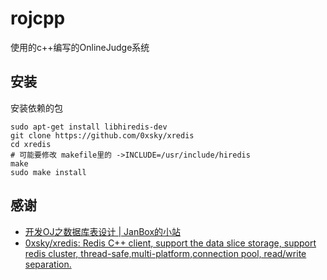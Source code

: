 # rojcpp

使用的c++编写的OnlineJudge系统

## 安装

安装依赖的包

```
sudo apt-get install libhiredis-dev
git clone https://github.com/0xsky/xredis
cd xredis
# 可能要修改 makefile里的 ->INCLUDE=/usr/include/hiredis
make
sudo make install
```

## 感谢

- [开发OJ之数据库表设计 | JanBox的小站](https://boxjan.com/2019/04/dev-oj-database-table-design.html)
- [0xsky/xredis: Redis C++ client, support the data slice storage, support redis cluster, thread-safe,multi-platform,connection pool, read/write separation.](https://github.com/0xsky/xredis)
